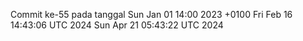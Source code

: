 Commit ke-55 pada tanggal Sun Jan 01 14:00 2023 +0100
Fri Feb 16 14:43:06 UTC 2024
Sun Apr 21 05:43:22 UTC 2024
